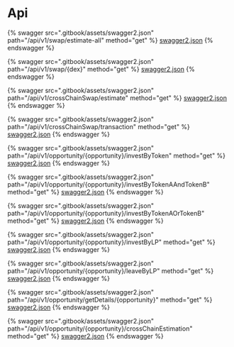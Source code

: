 # Api

{% swagger src=".gitbook/assets/swagger2.json" path="/api/v1/swap/estimate-all" method="get" %}
[swagger2.json](.gitbook/assets/swagger2.json)
{% endswagger %}

{% swagger src=".gitbook/assets/swagger2.json" path="/api/v1/swap/{dex}" method="get" %}
[swagger2.json](.gitbook/assets/swagger2.json)
{% endswagger %}

{% swagger src=".gitbook/assets/swagger2.json" path="/api/v1/crossChainSwap/estimate" method="get" %}
[swagger2.json](.gitbook/assets/swagger2.json)
{% endswagger %}

{% swagger src=".gitbook/assets/swagger2.json" path="/api/v1/crossChainSwap/transaction" method="get" %}
[swagger2.json](.gitbook/assets/swagger2.json)
{% endswagger %}

{% swagger src=".gitbook/assets/swagger2.json" path="/api/v1/opportunity/{opportunity}/investByToken" method="get" %}
[swagger2.json](.gitbook/assets/swagger2.json)
{% endswagger %}

{% swagger src=".gitbook/assets/swagger2.json" path="/api/v1/opportunity/{opportunity}/investByTokenAAndTokenB" method="get" %}
[swagger2.json](.gitbook/assets/swagger2.json)
{% endswagger %}

{% swagger src=".gitbook/assets/swagger2.json" path="/api/v1/opportunity/{opportunity}/investByTokenAOrTokenB" method="get" %}
[swagger2.json](.gitbook/assets/swagger2.json)
{% endswagger %}

{% swagger src=".gitbook/assets/swagger2.json" path="/api/v1/opportunity/{opportunity}/investByLP" method="get" %}
[swagger2.json](.gitbook/assets/swagger2.json)
{% endswagger %}

{% swagger src=".gitbook/assets/swagger2.json" path="/api/v1/opportunity/{opportunity}/leaveByLP" method="get" %}
[swagger2.json](.gitbook/assets/swagger2.json)
{% endswagger %}

{% swagger src=".gitbook/assets/swagger2.json" path="/api/v1/opportunity/getDetails/{opportunity}" method="get" %}
[swagger2.json](.gitbook/assets/swagger2.json)
{% endswagger %}

{% swagger src=".gitbook/assets/swagger2.json" path="/api/v1/opportunity/{opportunity}/crossChainEstimation" method="get" %}
[swagger2.json](.gitbook/assets/swagger2.json)
{% endswagger %}
